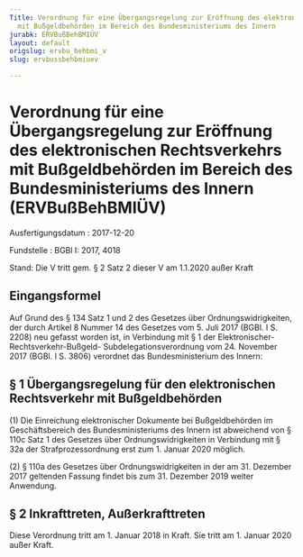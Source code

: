 ```yaml
---
Title: Verordnung für eine Übergangsregelung zur Eröffnung des elektronischen Rechtsverkehrs
  mit Bußgeldbehörden im Bereich des Bundesministeriums des Innern
jurabk: ERVBußBehBMIÜV
layout: default
origslug: ervbu_behbmi_v
slug: ervbussbehbmiuev

---
```


# Verordnung für eine Übergangsregelung zur Eröffnung des elektronischen Rechtsverkehrs mit Bußgeldbehörden im Bereich des Bundesministeriums des Innern (ERVBußBehBMIÜV)

Ausfertigungsdatum
:   2017-12-20

Fundstelle
:   BGBl I: 2017, 4018

Stand: Die V tritt gem. § 2 Satz 2 dieser V am 1.1.2020 außer Kraft

## Eingangsformel

Auf Grund des § 134 Satz 1 und 2 des Gesetzes über
Ordnungswidrigkeiten, der durch Artikel 8 Nummer 14 des Gesetzes vom
5\. Juli 2017 (BGBl. I S. 2208) neu gefasst worden ist, in Verbindung
mit § 1 der Elektronischer-Rechtsverkehr-Bußgeld-
Subdelegationsverordnung vom 24. November 2017 (BGBl. I S. 3806)
verordnet das Bundesministerium des Innern:


## § 1 Übergangsregelung für den elektronischen Rechtsverkehr mit Bußgeldbehörden

(1) Die Einreichung elektronischer Dokumente bei Bußgeldbehörden im
Geschäftsbereich des Bundesministeriums des Innern ist abweichend von
§ 110c Satz 1 des Gesetzes über Ordnungswidrigkeiten in Verbindung mit
§ 32a der Strafprozessordnung erst zum 1. Januar 2020 möglich.

(2) § 110a des Gesetzes über Ordnungswidrigkeiten in der am 31.
Dezember 2017 geltenden Fassung findet bis zum 31. Dezember 2019
weiter Anwendung.


## § 2 Inkrafttreten, Außerkrafttreten

Diese Verordnung tritt am 1. Januar 2018 in Kraft. Sie tritt am 1.
Januar 2020 außer Kraft.

